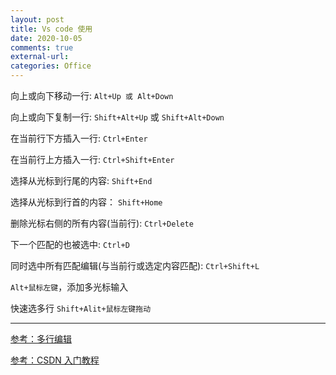 ```yaml
---
layout: post
title: Vs code 使用
date: 2020-10-05
comments: true
external-url:
categories: Office 
---
```





向上或向下移动一行:   `Alt+Up 或 Alt+Down`

向上或向下复制一行:   `Shift+Alt+Up` 或 `Shift+Alt+Down`

在当前行下方插入一行:   `Ctrl+Enter`

在当前行上方插入一行:   `Ctrl+Shift+Enter`

选择从光标到行尾的内容:   `Shift+End`

选择从光标到行首的内容： `Shift+Home`

删除光标右侧的所有内容(当前行):   `Ctrl+Delete`

下一个匹配的也被选中:   `Ctrl+D`

同时选中所有匹配编辑(与当前行或选定内容匹配):  `Ctrl+Shift+L`

`Alt+鼠标左键`，添加多光标输入

快速选多行    `Shift+Alit+鼠标左键拖动`

---

[参考：多行编辑](https://www.cnblogs.com/cyh1282656849/p/12288669.html)

[参考：CSDN 入门教程](https://blog.csdn.net/weixin_45601379/article/details/100550421)